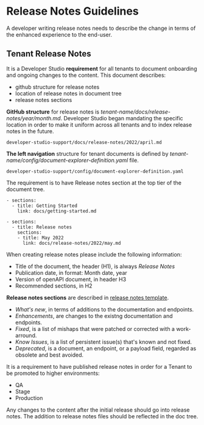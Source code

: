 # Release Notes Guidelines

A developer writing release notes needs to describe the change in terms of the enhanced experience to the end-user.


## Tenant Release Notes

It is a Developer Studio **requirement** for all tenants to document onboarding and ongoing changes to the content. This document describes:

  * github structure for release notes
  * location of release notes in document tree
  * release notes sections


**GitHub structure** for release notes is *tenant-name/docs/release-notes/year/month.md*. 
Developer Studio began mandating the specific location in order to make it uniform across all tenants and to index release notes in the future.

    developer-studio-support/docs/release-notes/2022/april.md
  

**The left navigation** structure for tenant documents is defined by *tenant-name/config/document-explorer-definition.yaml* file.

    developer-studio-support/config/document-explorer-definition.yaml


The requirement is to have Release notes section at the top tier of the document tree.

    - sections:
      - title: Getting Started
        link: docs/getting-started.md

    - sections:
      - title: Release notes
        sections:
        - title: May 2022
          link: docs/release-notes/2022/may.md


When creating release notes please include the following information:

  * Title of the document, the header (H1), is always *Release Notes*
  * Publication date, in format: Month date, year
  * Version of openAPI document, in header H3
  * Recommended sections, in H2
  
  **Release notes sections** are described in [release notes template](./release-notes-template.md).

  - *What's new*, in terms of additions to the documentation and endpoints.
  - *Enhancements*, are changes to the existng documentation and endpoints.
  - *Fixed*, is a list of mishaps that were patched or corrected with a work-arround.
  - *Know Issues*, is a list of persistent issue(s) that's known and not fixed.
  - *Deprecated*, is a document, an endpoint, or a payload field, regarded as obsolete and best avoided.

It is a requirement to have published release notes in order for a Tenant to be promoted to higher environments: 

  * QA
  * Stage
  * Production


Any changes to the content after the initial release should go into release notes. 
The addition to release notes files should be reflected in the doc tree.

